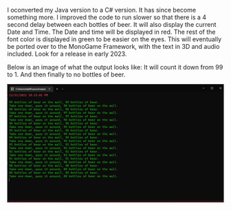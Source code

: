 I oconverted my Java version to a C# version. It has since become something more.
I improved the code to run slower so that there is a 4 second delay between each bottles of beer.
It will also display the current Date and Time. The Date and time will be displayed in red.
The rest of the font color is displayed in green to be easier on the eyes.
This will eventually be ported over to the MonoGame Framework, with the text in 3D and audio included.
Look for a release in early 2023.

Below is an image of what the output looks like: 
It will count it down from 99 to 1. And then finally to no bottles of beer.

<img src="https://github.com/MikePiotrowski/C-BeerSong/blob/main/BeerSong.png?raw=true">

